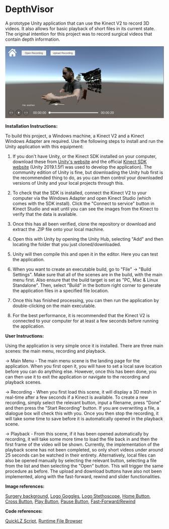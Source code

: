 # DepthVisor

A prototype Unity application that can use the Kinect V2 to record 3D videos. It also allows for basic playback of short files in its current state. The original intention for this project was to record surgical videos that contain depth information.

![Example of DepthVisor Playback](https://github.com/ben-smith14/DepthVisor/blob/master/Kinect_Playback.PNG?raw=true)

**Installation Instructions:**

To build this project, a Windows machine, a Kinect V2 and a Kinect Windows Adapter are required. Use the following steps to install and run the Unity application with this equipment:

1. If you don't have Unity, or the Kinect SDK installed on your computer, download these from [Unity's website](https://unity3d.com/get-unity/download) and the official [Kinect SDK website](https://developer.microsoft.com/en-us/windows/kinect) (Unity 2019.1.5f1 was used to develop the application). The community edition of Unity is fine, but downloading the Unity hub first is the recommended thing to do, as you can then control your downloaded versions of Unity and your local projects through this.

2. To check that the SDK is installed, connect the Kinect V2 to your computer via the Windows Adapter and open Kinect Studio (which comes with the SDK install). Click the "Connect to service" button in Kinect Studio and wait until you can see the images from the Kinect to verify that the data is available.

3. Once this has all been verified, clone the repository or download and extract the .ZIP file onto your local machine.

4. Open this with Unity by opening the Unity Hub, selecting "Add" and then locating the folder that you just cloned/downloaded.

5. Unity will then compile this and open it in the editor. Here you can test the application.

6. When you want to create an executable build, go to "File" -> "Build Settings". Make sure that all of the scenes are in the build, with the main menu first. Also ensure that the build target is set as "PC, Mac & Linux Standalone". Then, select "Build" in the bottom right corner to generate the application files in a specified file location.

7. Once this has finished processing, you can then run the application by double-clicking on the main executable.

8. For the best performance, it is recommended that the Kinect V2 is connected to your computer for at least a few seconds before running the application.

**User Instructions:**

Using the application is very simple once it is installed. There are three main scenes: the main menu, recording and playback.

-> Main Menu - The main menu scene is the landing page for the application. When you first open it, you will have to set a local save location before you can do anything else. However, once this has been done, you can then use it to exit the application or navigate
to the recording and playback scenes.

-> Recording - When you first load this scene, it will display a 3D mesh in real-time after a few seconds if a Kinect is available. To create a new recording, simply select the relevant button, input a filename, press "Done" and then press the "Start Recording" button. If you are overwriting a file, a dialogue box will check this with you. Once you then stop the recording, it will take some time to save before it is automatically opened in the playback scene.

-> Playback - From this scene, if it has been opened automatically by recording, it will take some more time to load the file back in and then the first frame of the video will be shown. Currently, the implementation of the playback scene has not been completed, so only short videos under around 25 seconds can be watched in their entirety. Alternatively, local files can also be opened manually by selecting the relevant button, selecting a file from the list and then selecting the "Open" button. This will trigger the same procedure as before. The upload and download buttons have also not been implemented, along with the fast-forward, rewind and slider functionalities.

**Image references:**

[Surgery background](https://pixabay.com/photos/sci-fi-surgery-room-2992797), [Logo Goggles](https://www.flaticon.com/free-icon/virtual-reality-glasses_1994200#term=vr&page=1&position=72), [Logo Stethoscope](https://www.flaticon.com/free-icon/stethoscope_809957#term=stethoscope&page=1&position=1), [Home Button](https://www.flaticon.com/free-icon/home-icon-silhouette_69524#term=home&page=1&position=4), [Cross Button](https://www.flaticon.com/free-icon/cancel_126497#term=cross&page=1&position=3), [Play Button](https://www.flaticon.com/free-icon/play-button_149125#term=play&page=1&position=2), [Pause Button](https://www.flaticon.com/free-icon/pause_149127#term=pause&page=1&position=1), [Fast-Forward/Rewind](https://www.flaticon.com/free-icon/rewind_149129#term=rewind&page=1&position=2)

**Code references:**

[QuickLZ Script](http://www.quicklz.com/download.html), [Runtime File Browser](https://assetstore.unity.com/packages/tools/gui/runtime-file-browser-113006)
